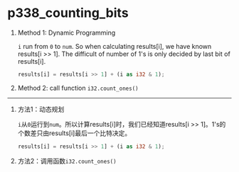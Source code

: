 # p338_counting_bits

1. Method 1: Dynamic Programming
   
   `i` run from `0` to `num`. So when calculating results[i], we have known results[i >> 1]. The difficult of number of 1's is only decided by last bit of results[i].
   
   ```rust
   results[i] = results[i >> 1] + (i as i32 & 1);
   ```

2. Method 2: call function `i32.count_ones()`

---

1. 方法1：动态规划

    `i`从`0`运行到`num`。所以计算results[i]时，我们已经知道results[i >> 1]。1's的个数差只由results[i]最后一个比特决定。
   
   ```rust
   results[i] = results[i >> 1] + (i as i32 & 1);
   ```

2. 方法2：调用函数`i32.count_ones()`
